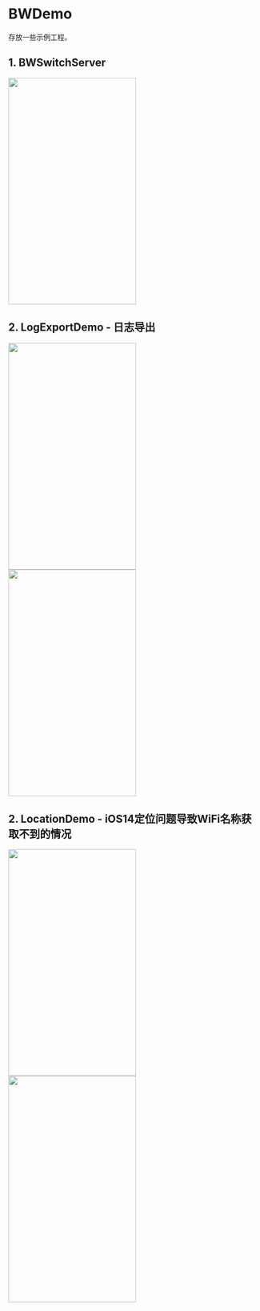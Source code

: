 # BWDemo

存放一些示例工程。


## 1. BWSwitchServer

<img src="https://github.com/wz15011015/BWDemo/blob/master/Resources/Screenshots/Switch_Server.gif" width="255" height="453">


## 2. LogExportDemo - 日志导出

<img src="https://github.com/wz15011015/BWDemo/blob/master/Resources/Screenshots/Log_Export.gif" width="255" height="453">  <img src="https://github.com/wz15011015/BWDemo/blob/master/Resources/Screenshots/Log_View.gif" width="255" height="453">


## 2. LocationDemo - iOS14定位问题导致WiFi名称获取不到的情况

<img src="https://github.com/wz15011015/BWDemo/blob/master/Resources/Screenshots/LocationDemo_1.PNG" width="255" height="453">  <img src="https://github.com/wz15011015/BWDemo/blob/master/Resources/Screenshots/LocationDemo_2.PNG" width="255" height="453">